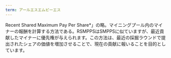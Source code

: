 ```yaml
---
term: アールエスエムピーエス
---
```

Recent Shared Maximum Pay Per Share*」の略。マイニングプール内のマイナーの報酬を計算する方法である。RSMPPSはSMPPSに似ていますが、最近貢献したマイナーに優先権が与えられます。この方法は、最近の採掘ラウンドで提出されたシェアの価値を増加させることで、現在の貢献に報いることを目的としています。